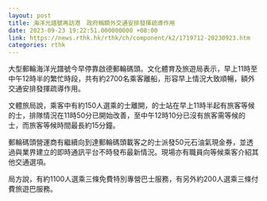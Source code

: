 ```yaml
---
layout: post
title: 海洋光譜號再訪港　政府稱額外交通安排發揮疏導作用
date: 2023-09-23 19:22:51.000000000 +08:00
link: https://news.rthk.hk/rthk/ch/component/k2/1719712-20230923.htm
categories: rthk
---
```


大型郵輪海洋光譜號今早停靠啟德郵輪碼頭。文化體育及旅遊局表示，早上11時至中午12時半的繁忙時段，共有約2700名乘客離船，形容早上情況大致順暢，額外交通安排發揮疏導作用。

文體旅局說，乘客中有約150人選乘的士離開，的士站在早上11時半起有旅客等候的士，排隊情況在11時50分已開始改善，至中午12時10分已沒有旅客需等候的士，而旅客等候時間最長約15分鐘。

郵輪碼頭營運商有繼續向到達郵輪碼頭載客之的士派發50元石油氣現金券，並透過與業界建立的即時通訊平台不時發布最新情況。現場亦有職員向等候乘客介紹其他交通選項。

局方說，有約1100人選乘三條免費特別專營巴士服務，有另外約200人選乘三條付費旅遊巴服務。
